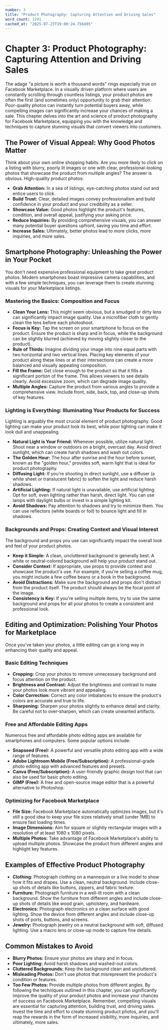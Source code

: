 ```yaml
---
number: 3
title: "Product Photography: Capturing Attention and Driving Sales"
word_count: 1241
cached_at: "2025-07-23T19:00:24.756495"
---
```


# Chapter 3: Product Photography: Capturing Attention and Driving Sales

The adage "a picture is worth a thousand words" rings especially true on Facebook Marketplace. In a visually driven platform where users are constantly scrolling through countless listings, your product photos are often the first (and sometimes only) opportunity to grab their attention. Poor-quality photos can instantly turn potential buyers away, while compelling images can significantly increase your chances of making a sale. This chapter delves into the art and science of product photography for Facebook Marketplace, equipping you with the knowledge and techniques to capture stunning visuals that convert viewers into customers.


## The Power of Visual Appeal: Why Good Photos Matter

Think about your own online shopping habits. Are you more likely to click on a listing with blurry, poorly lit images or one with clear, professional-looking photos that showcase the product from multiple angles? The answer is obvious. High-quality product photos:

*   **Grab Attention:** In a sea of listings, eye-catching photos stand out and entice users to click.
*   **Build Trust:** Clear, detailed images convey professionalism and build confidence in your product and your credibility as a seller.
*   **Showcase Value:** Good photos highlight the product's features, condition, and overall appeal, justifying your asking price.
*   **Reduce Inquiries:** By providing comprehensive visuals, you can answer many potential buyer questions upfront, saving you time and effort.
*   **Increase Sales:** Ultimately, better photos lead to more clicks, more inquiries, and more sales.
## Smartphone Photography: Unleashing the Power in Your Pocket

You don't need expensive professional equipment to take great product photos. Modern smartphones boast impressive camera capabilities, and with a few simple techniques, you can leverage them to create stunning visuals for your Marketplace listings.


### Mastering the Basics: Composition and Focus

*   **Clean Your Lens:** This might seem obvious, but a smudged or dirty lens can significantly impact image quality. Use a microfiber cloth to gently clean the lens before each photoshoot.
*   **Focus is Key:** Tap the screen on your smartphone to focus on the product. Ensure the product is sharp and in focus, while the background can be slightly blurred (achieved by moving slightly closer to the product).
*   **Rule of Thirds:** Imagine dividing your image into nine equal parts with two horizontal and two vertical lines. Placing key elements of your product along these lines or at their intersections can create a more balanced and visually appealing composition.
*   **Fill the Frame:** Get close enough to the product so that it fills a significant portion of the frame. This allows viewers to see details clearly. Avoid excessive zoom, which can degrade image quality.
*   **Multiple Angles:** Capture the product from various angles to provide a comprehensive view. Include front, side, back, top, and close-up shots of key features.
### Lighting is Everything: Illuminating Your Products for Success

Lighting is arguably the most crucial element of product photography. Good lighting can make your product look its best, while poor lighting can make it look dull and unappealing.

*   **Natural Light is Your Friend:** Whenever possible, utilize natural light. Shoot near a window or outdoors on a bright, overcast day. Avoid direct sunlight, which can create harsh shadows and wash out colors.
*   **The Golden Hour:** The hour after sunrise and the hour before sunset, known as the "golden hour," provides soft, warm light that is ideal for product photography.
*   **Diffusing Light:** If you're shooting in direct sunlight, use a diffuser (a white sheet or translucent fabric) to soften the light and reduce harsh shadows.
*   **Artificial Lighting:** If natural light is unavailable, use artificial lighting. Opt for soft, even lighting rather than harsh, direct light. You can use lamps with daylight bulbs or invest in a simple lighting kit.
*   **Avoid Shadows:** Pay attention to shadows and try to minimize them. You can use reflectors (white boards or foil) to bounce light and fill in shadows.
### Backgrounds and Props: Creating Context and Visual Interest

The background and props you use can significantly impact the overall look and feel of your product photos.

*   **Keep it Simple:** A clean, uncluttered background is generally best. A white or neutral-colored background will help your product stand out.
*   **Consider Context:** If appropriate, use props to provide context and showcase the product's use. For example, if you're selling a coffee mug, you might include a few coffee beans or a book in the background.
*   **Avoid Distractions:** Make sure the background and props don't distract from the product itself. The product should always be the focal point of the image.
*   **Consistency is Key:** If you're selling multiple items, try to use the same background and props for all your photos to create a consistent and professional look.


## Editing and Optimization: Polishing Your Photos for Marketplace

Once you've taken your photos, a little editing can go a long way in enhancing their quality and appeal.


### Basic Editing Techniques

*   **Cropping:** Crop your photos to remove unnecessary background and focus attention on the product.
*   **Brightness and Contrast:** Adjust the brightness and contrast to make your photos look more vibrant and appealing.
*   **Color Correction:** Correct any color imbalances to ensure the product's colors are accurate and true to life.
*   **Sharpening:** Sharpen your photos slightly to enhance detail and clarity. Be careful not to over-sharpen, which can create unwanted artifacts.


### Free and Affordable Editing Apps

Numerous free and affordable photo editing apps are available for smartphones and computers. Some popular options include:

*   **Snapseed (Free):** A powerful and versatile photo editing app with a wide range of features.
*   **Adobe Lightroom Mobile (Free/Subscription):** A professional-grade photo editing app with advanced features and presets.
*   **Canva (Free/Subscription):** A user-friendly graphic design tool that can also be used for basic photo editing.
*   **GIMP (Free):** A free and open-source image editor that is a powerful alternative to Photoshop.


### Optimizing for Facebook Marketplace

*   **File Size:** Facebook Marketplace automatically optimizes images, but it's still a good idea to keep your file sizes relatively small (under 1MB) to ensure fast loading times.
*   **Image Dimensions:** Aim for square or slightly rectangular images with a resolution of at least 1080 x 1080 pixels.
*   **Multiple Photos:** Take advantage of Facebook Marketplace's ability to upload multiple photos. Showcase the product from different angles and highlight key features.
## Examples of Effective Product Photography

*   **Clothing:** Photograph clothing on a mannequin or a live model to show how it fits and drapes. Use a clean, neutral background. Include close-up shots of details like buttons, zippers, and fabric texture.
*   **Furniture:** Photograph furniture in a well-lit room with a clean background. Show the furniture from different angles and include close-up shots of details like wood grain, upholstery, and hardware.
*   **Electronics:** Photograph electronics on a clean surface with good lighting. Show the device from different angles and include close-up shots of ports, buttons, and screens.
*   **Jewelry:** Photograph jewelry on a neutral background with soft, diffused lighting. Use a macro lens or close-up mode to capture fine details.


## Common Mistakes to Avoid

*   **Blurry Photos:** Ensure your photos are sharp and in focus.
*   **Poor Lighting:** Avoid harsh shadows and washed-out colors.
*   **Cluttered Backgrounds:** Keep the background clean and uncluttered.
*   **Misleading Photos:** Don't use photos that misrepresent the product's condition or features.
*   **Too Few Photos:** Provide multiple photos from different angles.
By following the techniques outlined in this chapter, you can significantly improve the quality of your product photos and increase your chances of success on Facebook Marketplace. Remember, compelling visuals are essential for capturing attention, building trust, and driving sales. Invest the time and effort to create stunning product photos, and you'll reap the rewards in the form of increased visibility, more inquiries, and ultimately, more sales.
